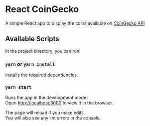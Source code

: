 # React CoinGecko  

A simple React app to display the coins available on [CoinGecko API](https://www.coingecko.com/api/documentations/v3#/)

## Available Scripts

In the project directory, you can run:

### `yarn` or `yarn install`  
Installs the required dependencies.  

### `yarn start`

Runs the app in the development mode.\
Open [http://localhost:3000](http://localhost:3000) to view it in the browser.

The page will reload if you make edits.\
You will also see any lint errors in the console.

